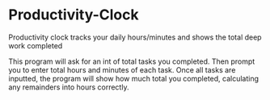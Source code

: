 # Productivity-Clock
Productivity clock tracks your daily hours/minutes and shows the total deep work completed 

This program will ask for an int of total tasks you completed.
Then prompt you to enter total hours and minutes of each task. 
Once all tasks are inputted, the program will show how much 
total you completed, calculating any remainders into hours correctly. 
